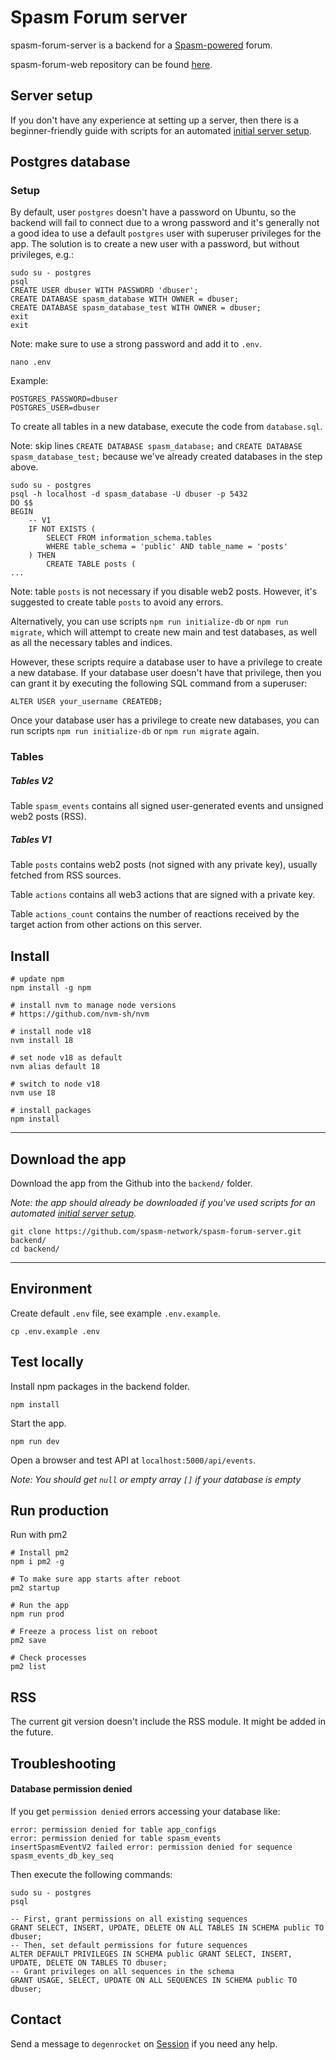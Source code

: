 # Spasm Forum server

spasm-forum-server is a backend for a [Spasm-powered](https://github.com/spasm-network/spasm.js) forum.

spasm-forum-web repository can be found [here](https://github.com/spasm-network/spasm-forum-web).

## Server setup

If you don't have any experience at setting up a server, then there is a beginner-friendly guide with scripts for an automated [initial server setup](https://github.com/spasm-network/spasm-forum-scripts).


## Postgres database

### Setup

By default, user `postgres` doesn't have a password on Ubuntu, so the backend will fail to connect due to a wrong password and it's generally not a good idea to use a default `postgres` user with superuser privileges for the app. The solution is to create a new user with a password, but without privileges, e.g.:

```
sudo su - postgres
psql
CREATE USER dbuser WITH PASSWORD 'dbuser';
CREATE DATABASE spasm_database WITH OWNER = dbuser;
CREATE DATABASE spasm_database_test WITH OWNER = dbuser;
exit
exit
```

Note: make sure to use a strong password and add it to `.env`.

```
nano .env
```

Example:

```
POSTGRES_PASSWORD=dbuser
POSTGRES_USER=dbuser
```

To create all tables in a new database, execute the code from `database.sql`.

Note: skip lines `CREATE DATABASE spasm_database;` and `CREATE DATABASE spasm_database_test;` because we've already created databases in the step above.

```
sudo su - postgres
psql -h localhost -d spasm_database -U dbuser -p 5432
DO $$
BEGIN
    -- V1
    IF NOT EXISTS (
        SELECT FROM information_schema.tables 
        WHERE table_schema = 'public' AND table_name = 'posts'
    ) THEN
        CREATE TABLE posts (
...
```

Note: table `posts` is not necessary if you disable web2 posts. However, it's suggested to create table `posts` to avoid any errors.

Alternatively, you can use scripts `npm run initialize-db` or `npm run migrate`, which will attempt to create new main and test databases, as well as all the necessary tables and indices.

However, these scripts require a database user to have a privilege to create a new database. If your database user doesn't have that privilege, then you can grant it by executing the following SQL command from a superuser:

```
ALTER USER your_username CREATEDB;
```

Once your database user has a privilege to create new databases, you can run scripts `npm run initialize-db` or `npm run migrate` again.

### Tables

##### Tables V2

Table `spasm_events` contains all signed user-generated events and unsigned web2 posts (RSS).

##### Tables V1

Table `posts` contains web2 posts (not signed with any private key), usually fetched from RSS sources.

Table `actions` contains all web3 actions that are signed with a private key.

Table `actions_count` contains the number of reactions received by the target action from other actions on this server.

## Install

```
# update npm
npm install -g npm

# install nvm to manage node versions
# https://github.com/nvm-sh/nvm

# install node v18
nvm install 18

# set node v18 as default
nvm alias default 18

# switch to node v18
nvm use 18

# install packages
npm install
```

---

## Download the app

Download the app from the Github into the `backend/` folder.

*Note: the app should already be downloaded if you've used scripts for an automated [initial server setup](https://github.com/spasm-network/spasm-forum-scripts).*

```
git clone https://github.com/spasm-network/spasm-forum-server.git backend/
cd backend/
```

---

## Environment

Create default `.env` file, see example `.env.example`.

```
cp .env.example .env
```

## Test locally

Install npm packages in the backend folder.

```
npm install
```

Start the app.

```
npm run dev
```

Open a browser and test API at `localhost:5000/api/events`.

*Note: You should get `null` or empty array `[]` if your database is empty*

## Run production

Run with pm2

```
# Install pm2
npm i pm2 -g

# To make sure app starts after reboot
pm2 startup

# Run the app
npm run prod

# Freeze a process list on reboot
pm2 save

# Check processes
pm2 list
```

## RSS

The current git version doesn't include the RSS module. It might be added in the future.

## Troubleshooting

#### Database permission denied

If you get `permission denied` errors accessing your database like:

```
error: permission denied for table app_configs
error: permission denied for table spasm_events
insertSpasmEventV2 failed error: permission denied for sequence spasm_events_db_key_seq
```

Then execute the following commands:

```
sudo su - postgres
psql
```

```
-- First, grant permissions on all existing sequences
GRANT SELECT, INSERT, UPDATE, DELETE ON ALL TABLES IN SCHEMA public TO dbuser;
-- Then, set default permissions for future sequences
ALTER DEFAULT PRIVILEGES IN SCHEMA public GRANT SELECT, INSERT, UPDATE, DELETE ON TABLES TO dbuser;
-- Grant privileges on all sequences in the schema
GRANT USAGE, SELECT, UPDATE ON ALL SEQUENCES IN SCHEMA public TO dbuser;
```

## Contact

Send a message to `degenrocket` on [Session](https://getsession.org) if you need any help.

